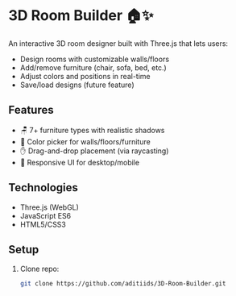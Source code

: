 # 3D Room Builder 🏠✨

An interactive 3D room designer built with Three.js that lets users:
- Design rooms with customizable walls/floors  
- Add/remove furniture (chair, sofa, bed, etc.)  
- Adjust colors and positions in real-time  
- Save/load designs (future feature)

## Features
- 🪑 7+ furniture types with realistic shadows
- 🎨 Color picker for walls/floors/furniture
- ✋ Drag-and-drop placement (via raycasting)
- 📱 Responsive UI for desktop/mobile

## Technologies
- Three.js (WebGL)
- JavaScript ES6
- HTML5/CSS3

## Setup
1. Clone repo:
   ```bash
   git clone https://github.com/aditiids/3D-Room-Builder.git
